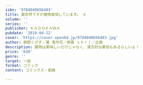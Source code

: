 ```yaml
---
isbn: '9784040656403'
title: 異世界ですが魔物栽培しています。　４
volume: ''
series: ''
publisher: ＫＡＤＯＫＡＷＡ
pubdate: '2019-04-22'
cover: 'https://cover.openbd.jp/9784040656403.jpg'
author: 蕨野くげ子／著 雪月花／原著 ｓｈｒｉ／企画
description: 魔物は美味しいだけじゃなく、漢方的な薬効もあるらしいよ！
price: '630'
genre: ''
target: 一般
format: コミック
content: コミックス・劇画

---
```

